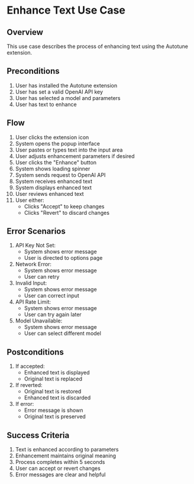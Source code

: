 # Enhance Text Use Case

## Overview
This use case describes the process of enhancing text using the Autotune extension.

## Preconditions
1. User has installed the Autotune extension
2. User has set a valid OpenAI API key
3. User has selected a model and parameters
4. User has text to enhance

## Flow
1. User clicks the extension icon
2. System opens the popup interface
3. User pastes or types text into the input area
4. User adjusts enhancement parameters if desired
5. User clicks the "Enhance" button
6. System shows loading spinner
7. System sends request to OpenAI API
8. System receives enhanced text
9. System displays enhanced text
10. User reviews enhanced text
11. User either:
    - Clicks "Accept" to keep changes
    - Clicks "Revert" to discard changes

## Error Scenarios
1. API Key Not Set:
   - System shows error message
   - User is directed to options page
2. Network Error:
   - System shows error message
   - User can retry
3. Invalid Input:
   - System shows error message
   - User can correct input
4. API Rate Limit:
   - System shows error message
   - User can try again later
5. Model Unavailable:
   - System shows error message
   - User can select different model

## Postconditions
1. If accepted:
   - Enhanced text is displayed
   - Original text is replaced
2. If reverted:
   - Original text is restored
   - Enhanced text is discarded
3. If error:
   - Error message is shown
   - Original text is preserved

## Success Criteria
1. Text is enhanced according to parameters
2. Enhancement maintains original meaning
3. Process completes within 5 seconds
4. User can accept or revert changes
5. Error messages are clear and helpful 